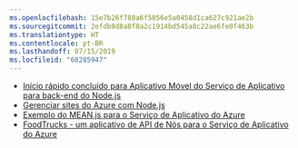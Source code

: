 ```yaml
---
ms.openlocfilehash: 15e7b26f780a6f5056e5a0458d1ca627c921ae2b
ms.sourcegitcommit: 2efdb9d8a8f8a2c1914bd545a8c22ae6fe0f463b
ms.translationtype: HT
ms.contentlocale: pt-BR
ms.lasthandoff: 07/15/2019
ms.locfileid: "68285947"
---
```

- [Início rápido concluído para Aplicativo Móvel do Serviço de Aplicativo para back-end do Node.js](https://azure.microsoft.com/resources/samples/app-service-mobile-nodejs-backend-quickstart/)
- [Gerenciar sites do Azure com Node.js](https://azure.microsoft.com/resources/samples/app-service-web-nodejs-manage/)
- [Exemplo do MEAN.js para o Serviço de Aplicativo do Azure](https://azure.microsoft.com/resources/samples/meanjs/)
- [FoodTrucks - um aplicativo de API de Nós para o Serviço de Aplicativo do Azure](https://azure.microsoft.com/resources/samples/app-service-api-node-food-trucks/)